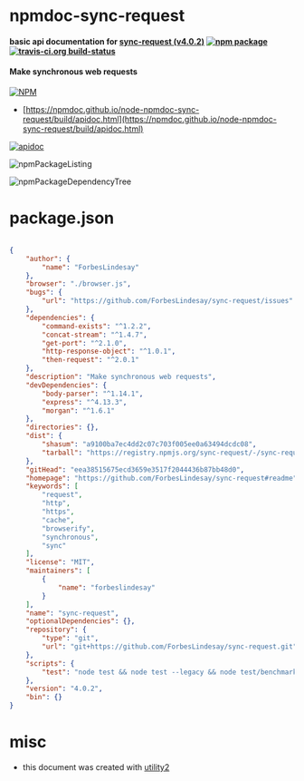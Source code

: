 # npmdoc-sync-request

#### basic api documentation for  [sync-request (v4.0.2)](https://github.com/ForbesLindesay/sync-request#readme)  [![npm package](https://img.shields.io/npm/v/npmdoc-sync-request.svg?style=flat-square)](https://www.npmjs.org/package/npmdoc-sync-request) [![travis-ci.org build-status](https://api.travis-ci.org/npmdoc/node-npmdoc-sync-request.svg)](https://travis-ci.org/npmdoc/node-npmdoc-sync-request)

#### Make synchronous web requests

[![NPM](https://nodei.co/npm/sync-request.png?downloads=true&downloadRank=true&stars=true)](https://www.npmjs.com/package/sync-request)

- [https://npmdoc.github.io/node-npmdoc-sync-request/build/apidoc.html](https://npmdoc.github.io/node-npmdoc-sync-request/build/apidoc.html)

[![apidoc](https://npmdoc.github.io/node-npmdoc-sync-request/build/screenCapture.buildCi.browser.%252Ftmp%252Fbuild%252Fapidoc.html.png)](https://npmdoc.github.io/node-npmdoc-sync-request/build/apidoc.html)

![npmPackageListing](https://npmdoc.github.io/node-npmdoc-sync-request/build/screenCapture.npmPackageListing.svg)

![npmPackageDependencyTree](https://npmdoc.github.io/node-npmdoc-sync-request/build/screenCapture.npmPackageDependencyTree.svg)



# package.json

```json

{
    "author": {
        "name": "ForbesLindesay"
    },
    "browser": "./browser.js",
    "bugs": {
        "url": "https://github.com/ForbesLindesay/sync-request/issues"
    },
    "dependencies": {
        "command-exists": "^1.2.2",
        "concat-stream": "^1.4.7",
        "get-port": "^2.1.0",
        "http-response-object": "^1.0.1",
        "then-request": "^2.0.1"
    },
    "description": "Make synchronous web requests",
    "devDependencies": {
        "body-parser": "^1.14.1",
        "express": "^4.13.3",
        "morgan": "^1.6.1"
    },
    "directories": {},
    "dist": {
        "shasum": "a9100ba7ec4dd2c07c703f005ee0a63494dcdc08",
        "tarball": "https://registry.npmjs.org/sync-request/-/sync-request-4.0.2.tgz"
    },
    "gitHead": "eea38515675ecd3659e3517f2044436b87bb48d0",
    "homepage": "https://github.com/ForbesLindesay/sync-request#readme",
    "keywords": [
        "request",
        "http",
        "https",
        "cache",
        "browserify",
        "synchronous",
        "sync"
    ],
    "license": "MIT",
    "maintainers": [
        {
            "name": "forbeslindesay"
        }
    ],
    "name": "sync-request",
    "optionalDependencies": {},
    "repository": {
        "type": "git",
        "url": "git+https://github.com/ForbesLindesay/sync-request.git"
    },
    "scripts": {
        "test": "node test && node test --legacy && node test/benchmark"
    },
    "version": "4.0.2",
    "bin": {}
}
```



# misc
- this document was created with [utility2](https://github.com/kaizhu256/node-utility2)
